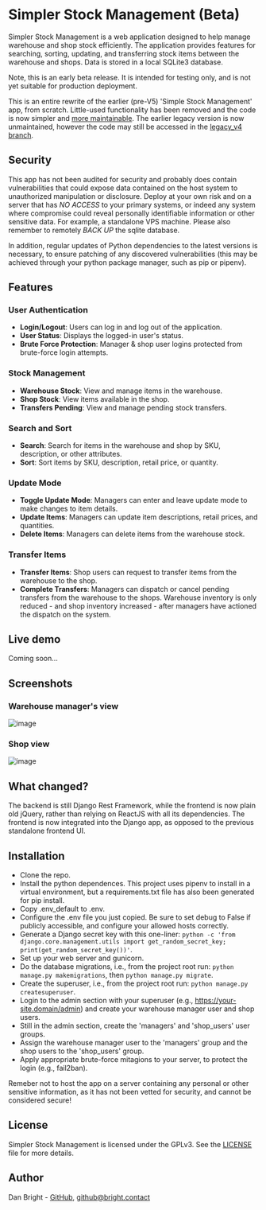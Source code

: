 # Simpler Stock Management (Beta)

Simpler Stock Management is a web application designed to help manage warehouse and shop stock efficiently. The application provides features for searching, sorting, updating, and transferring stock items between the warehouse and shops. Data is stored in a local SQLite3 database.

Note, this is an early beta release. It is intended for testing only, and is not yet suitable for production deployment.

This is an entire rewrite of the earlier (pre-V5) 'Simple Stock Management' app, from scratch. Little-used functionality has been removed and the code is now simpler and [more maintainable](#what-changed). The earlier legacy version is now unmaintained, however the code may still be accessed in the [legacy_v4 branch](https://github.com/consciousuniverse/simple-stock-management/tree/legacy_v4).

## Security

This app has not been audited for security and probably does contain vulnerabilities that could expose data contained on the host system to unauthorized manipulation or disclosure. 
Deploy at your own risk and on a server that has *NO ACCESS* to your primary systems, or indeed any system where compromise could reveal personally identifiable information or other sensitive data. For example, a standalone VPS machine. Please also remember to remotely *BACK UP* the sqlite database.

In addition, regular updates of Python dependencies to the latest versions is necessary, to ensure patching of any discovered vulnerabilities (this may be achieved through your python package manager, such as pip or pipenv).

## Features

### User Authentication
- **Login/Logout**: Users can log in and log out of the application.
- **User Status**: Displays the logged-in user's status.
- **Brute Force Protection**: Manager & shop user logins protected from brute-force login attempts.

### Stock Management
- **Warehouse Stock**: View and manage items in the warehouse.
- **Shop Stock**: View items available in the shop.
- **Transfers Pending**: View and manage pending stock transfers.

### Search and Sort
- **Search**: Search for items in the warehouse and shop by SKU, description, or other attributes.
- **Sort**: Sort items by SKU, description, retail price, or quantity.

### Update Mode
- **Toggle Update Mode**: Managers can enter and leave update mode to make changes to item details.
- **Update Items**: Managers can update item descriptions, retail prices, and quantities.
- **Delete Items**: Managers can delete items from the warehouse stock.

### Transfer Items
- **Transfer Items**: Shop users can request to transfer items from the warehouse to the shop.
- **Complete Transfers**: Managers can dispatch or cancel pending transfers from the warehouse to the shops. Warehouse inventory is only reduced - and shop inventory increased - after managers have actioned the dispatch on the system.

## Live demo

Coming soon...

## Screenshots

### Warehouse manager's view
![image](https://github.com/user-attachments/assets/6fdf98ef-eee9-434b-84a9-a07df88dd34b)


### Shop view
![image](https://github.com/user-attachments/assets/27f0481b-a14f-45ac-9bb0-b5f304df28d9)


## What changed?

The backend is still Django Rest Framework, while the frontend is now plain old jQuery, rather than relying on ReactJS with all its dependencies. The frontend is now integrated into the Django app, as opposed to the previous standalone frontend UI.

## Installation

- Clone the repo.
- Install the python dependences. This project uses pipenv to install in a virtual environment, but a requirements.txt file has also been generated for pip install.
- Copy .env_default to .env.
- Configure the .env file you just copied. Be sure to set debug to False if publicly accessible, and configure your allowed hosts correctly.
- Generate a Django secret key with this one-liner: `python -c 'from django.core.management.utils import get_random_secret_key; print(get_random_secret_key())'`.
- Set up your web server and gunicorn.
- Do the database migrations, i.e., from the project root run: `python manage.py makemigrations`, then `python manage.py migrate`.
- Create the superuser, i.e., from the project root run: `python manage.py createsuperuser`.
- Login to the admin section with your superuser (e.g., https://your-site.domain/admin) and create your warehouse manager user and shop users.
- Still in the admin section, create the 'managers' and 'shop_users' user groups.
- Assign the warehouse manager user to the 'managers' group and the shop users to the 'shop_users' group.
- Apply appropriate brute-force mitagions to your server, to protect the login (e.g., fail2ban).

Remeber not to host the app on a server containing any personal or other sensitive information, as it has not been vetted for security, and cannot be considered secure!

## License

Simpler Stock Management is licensed under the GPLv3. See the [LICENSE](LICENSE) file for more details.

## Author

Dan Bright - [GitHub](https://github.com/consciousuniverse), github@bright.contact

